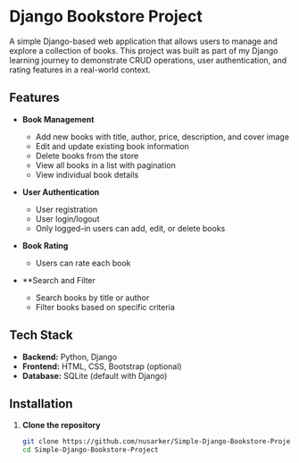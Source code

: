 # Django Bookstore Project

A simple Django-based web application that allows users to manage and explore a collection of books. This project was built as part of my Django learning journey to demonstrate CRUD operations, user authentication, and rating features in a real-world context.

## Features

- **Book Management**
  - Add new books with title, author, price, description, and cover image
  - Edit and update existing book information
  - Delete books from the store
  - View all books in a list with pagination
  - View individual book details
  
- **User Authentication**
  - User registration
  - User login/logout
  - Only logged-in users can add, edit, or delete books

- **Book Rating**
  - Users can rate each book

- **Search and Filter
  - Search books by title or author
  - Filter books based on specific criteria

## Tech Stack

- **Backend:** Python, Django
- **Frontend:** HTML, CSS, Bootstrap (optional)
- **Database:** SQLite (default with Django)

## Installation

1. **Clone the repository**
   ```bash
   git clone https://github.com/nusarker/Simple-Django-Bookstore-Project.git
   cd Simple-Django-Bookstore-Project
